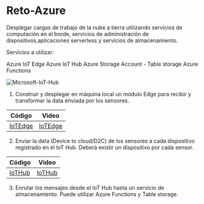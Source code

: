 # Reto-Azure

Desplegar cargas de trabajo de la nube a tierra utilizando servicios de computación en el borde, servicios de administración de dispositivos,aplicaciones serverless
y servicios de almacenamiento.

Servicios a utilizar:

Azure IoT Edge
Azure IoT Hub
Azure Storage Account - Table storage
Azure Functions

![Microsoft-IoT-Hub](https://user-images.githubusercontent.com/84221113/163094754-dd00f104-17f9-4df2-8591-31cfe1475ac8.jpg)

1. Construir y desplegar en máquina local un módulo Edge para recibir y transformar la data enviada por los sensores.

| Código        | Video |
| ------------- | ------------- |
| [IoTEdge](https://github.com/marcolo-30/Sistemas-Embebidos-Proyecto-final/blob/main/internet.py)  | [IoTEdge](https://youtu.be/bbl9TvLVg7Q) |

2. Enviar la data (Device to cloud/D2C) de los sensores a cada dispositivo registrado en el IoT Hub. Deberá existir un dispositivo por cada sensor.

| Código        | Video |
| ------------- | ------------- |
| [IoTHub](https://github.com/marcolo-30/Sistemas-Embebidos-Proyecto-final/blob/main/internet.py)  | [IoTHub](https://www.youtube.com/watch?v=KwvavcBm5tE) |

3. Enrutar los mensajes desde el IoT Hub hasta un servicio de almacenamiento. Puede utilizar Azure Functions y Table storage.






